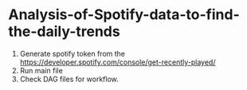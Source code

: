# Analysis-of-Spotify-data-to-find-the-daily-trends

1. Generate spotify token from the https://developer.spotify.com/console/get-recently-played/
2. Run main file
3. Check DAG files for workflow.
